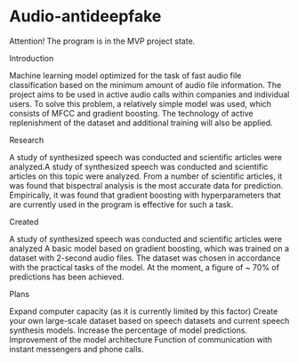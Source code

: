 # Audio-antideepfake
Attention! The program is in the MVP project state. 

Introduction

Machine learning model optimized for the task of fast audio file classification based on the minimum amount of audio file information.
The project aims to be used in active audio calls within companies and individual users.
To solve this problem, a relatively simple model was used, which consists of MFCC and gradient boosting.
The technology of active replenishment of the dataset and additional training will also be applied.

Research

A study of synthesized speech was conducted and scientific articles were analyzed.A study of synthesized speech was conducted and scientific articles on this topic were analyzed. 
From a number of scientific articles, it was found that bispectral analysis is the most accurate data for prediction. 
Empirically, it was found that gradient boosting with hyperparameters that are currently used in the program is effective for such a task.

Created

A study of synthesized speech was conducted and scientific articles were analyzed
A basic model based on gradient boosting, which was trained on a dataset with 2-second audio files. The dataset was chosen in accordance with the practical tasks of the model.
At the moment, a figure of ~ 70% of predictions has been achieved.

Plans

Expand computer capacity (as it is currently limited by this factor)
Create your own large-scale dataset based on speech datasets and current speech synthesis models.
Increase the percentage of model predictions.
Improvement of the model architecture
Function of communication with instant messengers and phone calls.

